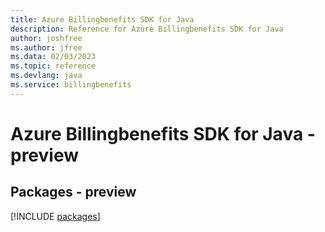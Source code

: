 ```yaml
---
title: Azure Billingbenefits SDK for Java
description: Reference for Azure Billingbenefits SDK for Java
author: joshfree
ms.author: jfree
ms.data: 02/03/2023
ms.topic: reference
ms.devlang: java
ms.service: billingbenefits
---
```

# Azure Billingbenefits SDK for Java - preview
## Packages - preview
[!INCLUDE [packages](billingbenefits-index.md)]